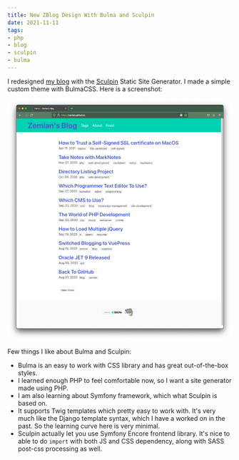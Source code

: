 ```yaml
---
title: New ZBlog Design With Bulma and Sculpin
date: 2021-11-11
tags:
- php
- blog
- sculpin
- bulma
---
```


I redesigned [my blog](https://github.com/zemian/zemian.github.io/tree/sculpin) with the [Sculpin](https://sculpin.io/) Static Site Generator. I made a simple custom theme with BulmaCSS. Here is a screenshot:

![](/posts-images/2021/new-zblog-design-with-bulma-and-sculpin.png)

Few things I like about Bulma and Sculpin:

* Bulma is an easy to work with CSS library and has great out-of-the-box styles.
* I learned enough PHP to feel comfortable now, so I want a site generator made using PHP.
* I am also learning about Symfony framework, which what Sculpin is based on.
* It supports Twig templates which pretty easy to work with. It's very much like the Django template syntax, which I have a worked on in the past. So the learning curve here is very minimal.
* Sculpin actually let you use Symfony Encore frontend library. It's nice to able to do `import` with both JS and CSS dependency, along with SASS post-css processing as well. 
